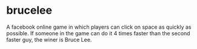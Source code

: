 # brucelee
A facebook online game in which players can click on space as quickly as possible. If someone in the game can do it 4 times faster than the second faster guy, the winer is Bruce Lee.
